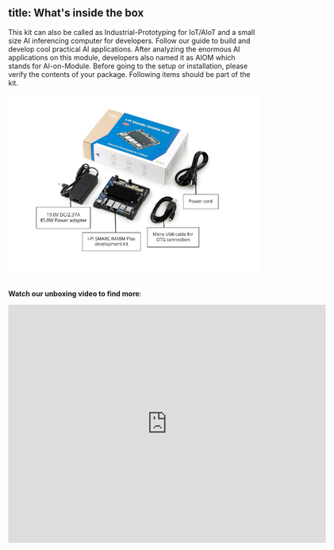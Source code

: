 title: What's inside the box
---

This kit can also be called as Industrial-Prototyping for IoT/AIoT and a small size AI inferencing computer for developers. Follow our guide to build and develop cool practical AI applications. After analyzing the enormous AI applications on this module, developers also named it as AIOM which stands for AI-on-Module.  Before going to the setup or installation, please verify the contents of your package. Following items should be part of the kit.

<center>
<img src="UnBoxing.assets/unboxing-1616487924420.PNG"   />
</center>
<br>

**Watch our unboxing video to find more**:
<center>
<iframe
    width="640"
    height="480"
    src="https://www.youtube.com/embed/NIFb8UUziEA"
    frameborder="0"
    allow="autoplay; encrypted-media"
    allowfullscreen
>
</iframe>
</center>